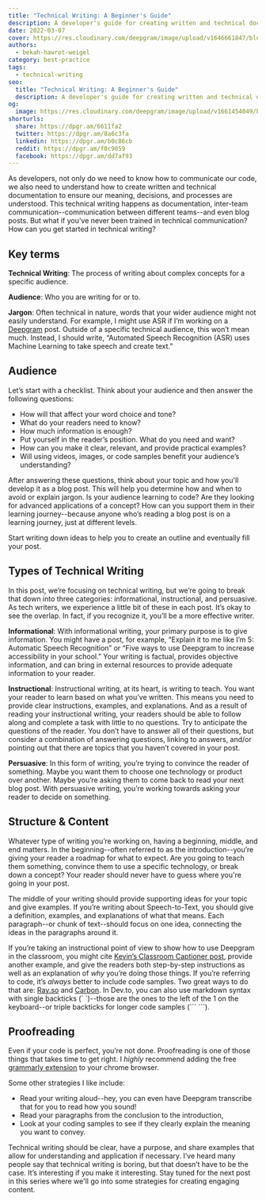 ```yaml
---
title: "Technical Writing: A Beginner's Guide"
description: A developer's guide for creating written and technical documentation.
date: 2022-03-07
cover: https://res.cloudinary.com/deepgram/image/upload/v1646661847/blog/2022/03/technical-writing-a-beginners-guide/writing-a-technical-blog-post.jpg
authors:
  - bekah-hawrot-weigel
category: best-practice
tags:
  - technical-writing
seo:
  title: "Technical Writing: A Beginner's Guide"
  description: A developer's guide for creating written and technical documentation.
og:
  image: https://res.cloudinary.com/deepgram/image/upload/v1661454049/blog/technical-writing-a-beginners-guide/ograph.png
shorturls:
  share: https://dpgr.am/6611fa2
  twitter: https://dpgr.am/8a6c3fa
  linkedin: https://dpgr.am/b0c86cb
  reddit: https://dpgr.am/f0c9059
  facebook: https://dpgr.am/dd7af93
---
```

As developers, not only do we need to know how to communicate our code, we also need to understand how to create written and technical documentation to ensure our meaning, decisions, and processes are understood. This technical writing happens as documentation, inter-team communication--communication between different teams--and even blog posts. But what if you’ve never been trained in technical communication? How can you get started in technical writing?

## Key terms

**Technical Writing**: The process of writing about complex concepts for a specific audience.

**Audience**: Who you are writing for or to.

**Jargon**: Often technical in nature, words that your wider audience might not easily understand. For example, I might use ASR if I’m working on a [Deepgram](https://deepgram.com/) post. Outside of a specific technical audience, this won’t mean much. Instead, I should write, “Automated Speech Recognition (ASR) uses Machine Learning to take speech and create text.”

## Audience

Let’s start with a checklist. Think about your audience and then answer the following questions:

* How will that affect your word choice and tone?
* What do your readers need to know?
* How much information is enough?
* Put yourself in the reader’s position. What do you need and want?
* How can you make it clear, relevant, and provide practical examples?
* Will using videos, images, or code samples benefit your audience’s understanding?

After answering these questions, think about your topic and how you'll develop it as a blog post. This will help you determine how and when to avoid or explain jargon. Is your audience learning to code? Are they looking for advanced applications of a concept? How can you support them in their learning journey--because anyone who’s reading a blog post is on a learning journey, just at different levels.

Start writing down ideas to help you to create an outline and eventually fill your post.

## Types of Technical Writing

In this post, we’re focusing on technical writing, but we’re going to break that down into three categories: informational, instructional, and persuasive. As tech writers, we experience a little bit of these in each post. It’s okay to see the overlap. In fact, if you recognize it, you’ll be a more effective writer.

**Informational**: With informational writing, your primary purpose is to give information. You might have a post, for example, “Explain it to me like I’m 5: Automatic Speech Recognition” or “Five ways to use Deepgram to increase accessibility in your school.” Your writing is factual, provides objective information, and can bring in external resources to provide adequate information to your reader.

**Instructional**: Instructional writing, at its heart, is writing to teach. You want your reader to learn based on what you’ve written. This means you need to provide clear instructions, examples, and explanations. And as a result of reading your instructional writing, your readers should be able to follow along and complete a task with little to no questions. Try to anticipate the questions of the reader. You don’t have to answer all of their questions, but consider a combination of answering questions, linking to answers, and/or pointing out that there are topics that you haven’t covered in your post.

**Persuasive**: In this form of writing, you’re trying to convince the reader of something. Maybe you want them to choose one technology or product over another. Maybe you’re asking them to come back to read your next blog post. With persuasive writing, you’re working towards asking your reader to decide on something.

## Structure & Content

Whatever type of writing you’re working on, having a beginning, middle, and end matters. In the beginning--often referred to as the introduction--you’re giving your reader a roadmap for what to expect. Are you going to teach them something, convince them to use a specific technology, or break down a concept? Your reader should never have to guess where you're going in your post.

The middle of your writing should provide supporting ideas for your topic and give examples. If you’re writing about Speech-to-Text, you should give a definition, examples, and explanations of what that means. Each paragraph--or chunk of text--should focus on one idea, connecting the ideas in the paragraphs around it.

If you’re taking an instructional point of view to show how to use Deepgram in the classroom, you might cite [Kevin’s Classroom Captioner post](https://developers.deepgram.com/blog/2022/02/classroom-captioner/), provide another example, and give the readers both step-by-step instructions as well as an explanation of *why* you’re doing those things. If you’re referring to code, it’s *always* better to include code samples.  Two great ways to do that are: [Ray.so](http://ray.so) and [Carbon](https://carbon.now.sh/). In Dev.to, you can also use markdown syntax with single backticks (\` \`)--those are the ones to the left of the 1 on the keyboard--or triple backticks for longer code samples (\`\`\` \`\`\`).

## Proofreading

Even if your code is perfect, you’re not done. Proofreading is one of those things that takes time to get right. I *highly* recommend adding the free [grammarly extension](https://www.grammarly.com/) to your chrome browser.

Some other strategies I like include:

* Read your writing aloud--hey, you can even have Deepgram transcribe that for you to read how you sound!
* Read your paragraphs from the conclusion to the introduction,
* Look at your coding samples to see if they clearly explain the meaning you want to convey.

Technical writing should be clear, have a purpose, and share examples that allow for understanding and application if necessary. I’ve heard many people say that technical writing is boring, but that doesn’t have to be the case. It’s interesting if you make it interesting. Stay tuned for the next post in this series where we'll go into some strategies for creating engaging content.